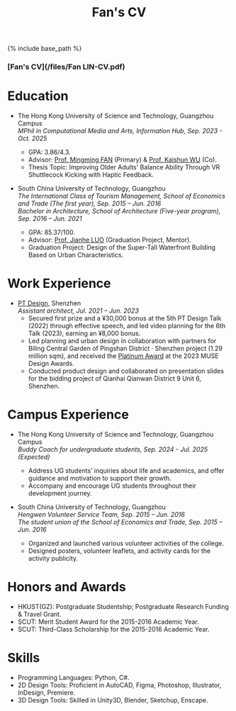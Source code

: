 ﻿---
layout: archive
title: "Fan's CV"
permalink: /cv/
author_profile: true
redirect_from:
  - /resume
---

{% include base_path %}

### [Fan's CV](/files/Fan LIN-CV.pdf)  

Education
======
* The Hong Kong University of Science and Technology, Guangzhou Campus  
  _MPhil in Computational Media and Arts, Information Hub, Sep. 2023 - Oct. 2025_
  * GPA: 3.86/4.3.
  * Advisor: [Prof. Mingming FAN](https://www.mingmingfan.com/) (Primary) & [Prof. Kaishun WU](https://facultyprofiles.hkust-gz.edu.cn/faculty-personal-page/WU-Kaishun/wuks) (Co).
  * Thesis Topic: Improving Older Adults' Balance Ability Through VR Shuttlecock Kicking with Haptic Feedback.

* South China University of Technology, Guangzhou  
  _The International Class of Tourism Management, School of Economics and Trade (The first year), Sep. 2015 – Jun. 2016_  
  _Bachelor in Architecture, School of Architecture (Five-year program), Sep. 2016 – Jun. 2021_
  * GPA: 85.37/100.
  * Advisor: [Prof. Jianhe LUO](https://www2.scut.edu.cn/architecture/_t282/2020/0316/c2931a441065/page.psp) (Graduation Project, Mentor).
  * Graduation Project: Design of the Super-Tall Waterfront Building Based on Urban Characteristics.

Work Experience
======
* [PT Design](http://www.ptma.com.cn/aspx/index.aspx?language=1), Shenzhen  
  _Assistant architect, Jul. 2021 – Jun. 2023_
  * Secured first prize and a ¥30,000 bonus at the 5th PT Design Talk (2022) through effective speech, and led video planning for the 6th Talk (2023), earning an ¥8,000 bonus.
  * Led planning and urban design in collaboration with partners for Biling Central Garden of Pingshan District · Shenzhen project (1.29 million sqm), and received the [Platinum Award](https://design.museaward.com/winner-info.php?id=17449) at the 2023 MUSE Design Awards.
  * Conducted product design and collaborated on presentation slides for the bidding project of Qianhai Qianwan District 9 Unit 6, Shenzhen.
  
Campus Experience
======
* The Hong Kong University of Science and Technology, Guangzhou Campus  
  _Buddy Coach for undergraduate students, Sep. 2024 - Jul. 2025 (Expected)_
  * Address UG students’ inquiries about life and academics, and offer guidance and motivation to support their growth.
  * Accompany and encourage UG students throughout their development journey.

* South China University of Technology, Guangzhou  
  _Hengwen Volunteer Service Team, Sep. 2015 – Jun. 2016_  
  _The student union of the School of Economics and Trade, Sep. 2015 – Jun. 2016_
  * Organized and launched various volunteer activities of the college.
  * Designed posters, volunteer leaflets, and activity cards for the activity publicity.

Honors and Awards
======
* HKUST(GZ): Postgraduate Studentship; Postgraduate Research Funding & Travel Grant.
* SCUT: Merit Student Award for the 2015-2016 Academic Year.
* SCUT: Third-Class Scholarship for the 2015-2016 Academic Year.

Skills
======
* Programming Languages: Python, C#.
* 2D Design Tools: Proficient in AutoCAD, Figma, Photoshop, Illustrator, InDesign, Premiere.
* 3D Design Tools: Skilled in Unity3D, Blender, Sketchup, Enscape.
